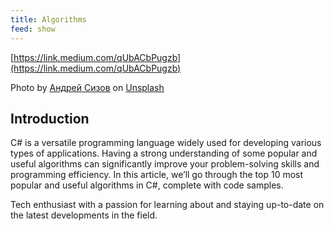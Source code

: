```yaml
---
title: Algorithms
feed: show
---
```


[https://link.medium.com/qUbACbPugzb](https://link.medium.com/qUbACbPugzb)

Photo by [Андрей Сизов](https://unsplash.com/@alpridephoto?utm_source=medium&utm_medium=referral) on [Unsplash](https://unsplash.com/?utm_source=medium&utm_medium=referral)

## Introduction

C# is a versatile programming language widely used for developing various types of applications. Having a strong understanding of some popular and useful algorithms can significantly improve your problem-solving skills and programming efficiency. In this article, we’ll go through the top 10 most popular and useful algorithms in C#, complete with code samples.

Tech enthusiast with a passion for learning about and staying up-to-date on the latest developments in the field.

